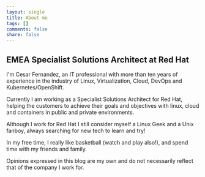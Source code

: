 ```yaml
---
layout: single
title: About me
tags: []
comments: false
share: false
---
```


## EMEA Specialist Solutions Architect at Red Hat

I'm Cesar Fernandez, an IT professional with more than ten years of experience in the industry of Linux, Virtualization, Cloud, DevOps and Kubernetes/OpenShift.

Currently I am working as a Specialist Solutions Architect for Red Hat, helping the customers to achieve their goals and objectives with linux, cloud and containers in public and private environments.

Although I work for Red Hat I still consider myself a Linux Geek and a Unix fanboy, always searching for new tech to learn and try!

In my free time, I really like basketball (watch and play also!), and spend time with my friends and family.

Opinions expressed in this blog are my own and do not necessarily reflect that of the company I work for.

